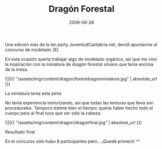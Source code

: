 ﻿---
layout: post
title: Dragón Forestal
date: 2009-06-28
description: Otro de mis pinitos en el mundo del modelado
img: assets/img/cover/dragon.jpg
video: HDHyBFW_DPo
tags: [Diseño]
words: 1 minuto
status: published
---

Una edición más de la lan party JuventudCantabria.net, decidí apuntarme al concurso de modelado 3D.

En esta ocasión quería trabajar algo de modelado orgánico, así que me vino la inspiración con la miniatura de dragón forestal silvano que tenía encima de la mesa.

![]({{ "/assets/img/content/dragon/forestdragonminiature.jpg" | absolute_url }})
<p class="image-caption">La miniatura tenía esta pinta</p>

No tenía experiencia texturizando, así que todas las texturas que lleva son procedurales. Tampoco estimé bien el tiempo: quería haber hecho todo el cuerpo pero al final tuvo que ser sólo la cabeza.

![]({{ "/assets/img/content/dragon/dragonfinal.jpg" | absolute_url }})
<p class="image-caption">Resultado final</p>

En el concurso sólo hubo 8 participantes pero... ¡Quedé primero! ^^